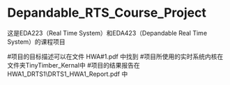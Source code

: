 # Depandable_RTS_Course_Project
这是EDA223（Real Time System）和EDA423（Depandable Real Time System）的课程项目

#项目的目标描述可以在文件 HWA#1.pdf 中找到
#项目所使用的实时系统内核在文件夹TinyTimber_Kernal中
#项目的结果报告在 HWA1_DRTS1\DRTS1_HWA1_Report.pdf 中
